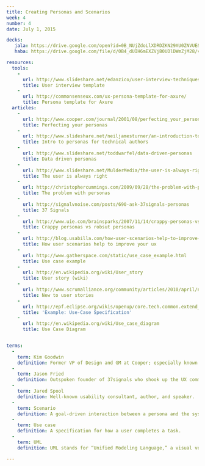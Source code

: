 ```yaml
---
title: Creating Personas and Scenarios
week: 4
number: 4
date: July 1, 2015

decks:
   jala: https://drive.google.com/open?id=0B_NUjZdoLlXDRDZKN29XU0ZNVUE&authuser=0
   haba: https://drive.google.com/file/d/0B4_dUIH6mEXZVjB0UDlDWmZjM28/view?usp=sharing

resources:
  tools:
    -
      url: http://www.slideshare.net/edanzico/user-interview-techniques
      title: User interview template
    -
      url: http://commonsenseux.com/ux-persona-template-for-axure/
      title: Persona template for Axure
  articles:
    -
      url: http://www.cooper.com/journal/2001/08/perfecting_your_personas.html
      title: Perfecting your personas
    -
      url: http://www.slideshare.net/neiljamesturner/an-introduction-to-personas-for-technical-authors
      title: Intro to personas for technical authors
    -
      url: http://www.slideshare.net/toddwarfel/data-driven-personas
      title: Data driven personas
    -
      url: http://www.slideshare.net/MulderMedia/the-user-is-always-right-making-personas-work-for-your-site
      title: The user is always right
    -
      url: http://christophercummings.com/2009/09/28/the-problem-with-personas/
      title: The problem with personas
    -
      url: http://signalvnoise.com/posts/690-ask-37signals-personas
      title: 37 Signals
    -
      url: http://www.uie.com/brainsparks/2007/11/14/crappy-personas-vs-robust-personas/
      title: Crappy personas vs robsut personas
    -
      url: http://blog.usabilla.com/how-user-scenarios-help-to-improve-your-ux/
      title: How user scenarios help to improve your ux
    -
      url: http://www.gatherspace.com/static/use_case_example.html
      title: Use case example
    -
      url: http://en.wikipedia.org/wiki/User_story
      title: User story (wiki)
    -
      url: http://www.scrumalliance.org/community/articles/2010/april/new-to-user-stories
      title: New to user stories
    -
      url: http://epf.eclipse.org/wikis/openup/core.tech.common.extend_supp/guidances/examples/use_case_spec_CD5DD9B1.html
      title: 'Example: Use-Case Specification'
    -
      url: http://en.wikipedia.org/wiki/Use_case_diagram
      title: Use Case Diagram


terms:
  -
    term: Kim Goodwin
    definition: Former VP of Design and GM at Cooper; especially known for her contributions to Interaction Design and the use of Personas.
  -
    term: Jason Fried
    definition: Outspoken founder of 37signals who shook up the UX community with his criticism of personas.
  -
    term: Jared Spool
    definition: Well-known usability consultant, author, and speaker.
  -
    term: Scenario
    definition: A goal-driven interaction between a persona and the system that illustrates the context of use.
  -
    term: Use case
    definition: A specification for how a user completes a task.
  -
    term: UML
    definition: UML stands for “Unified Modeling Language,” a visual vocabulary created in the 1990s to describe various aspects of a software system. http://en.wikipedia.org/wiki/Unified_Modeling_Language 

---
```

